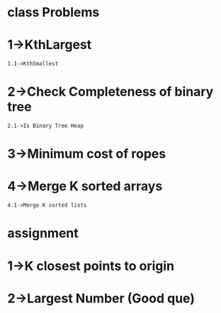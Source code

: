 # class Problems
# 1->KthLargest
    1.1->KthSmallest
# 2->Check Completeness of binary tree
    2.1->Is Binary Tree Heap
# 3->Minimum cost of ropes
# 4->Merge K sorted arrays
    4.1->Merge K sorted lists

# assignment
# 1->K closest points to origin
# 2->Largest Number (Good que)
